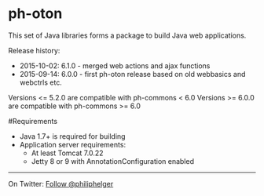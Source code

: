 # ph-oton
This set of Java libraries forms a package to build Java web applications.

Release history:
  * 2015-10-02: 6.1.0 - merged web actions and ajax functions
  * 2015-09-14: 6.0.0 - first ph-oton release based on old webbasics and webctrls etc.

Versions <= 5.2.0 are compatible with ph-commons < 6.0
Versions >= 6.0.0 are compatible with ph-commons >= 6.0

#Requirements
  * Java 1.7+ is required for building
  * Application server requirements:
      * At least Tomcat 7.0.22
      * Jetty 8 or 9 with AnnotationConfiguration enabled

---

On Twitter: <a href="https://twitter.com/philiphelger">Follow @philiphelger</a>
 